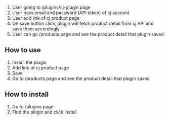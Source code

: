 1. User going to /plugins/cj-plugin page
2. User pass email and password (API token) of cj account
3. User add link of cj product page
4. On save button click, plugin will fetch product detail from cj API and save them accordingly
5. User can go /products page and see the product detail that plugin saved

## How to use

1. Install the plugin
2. Add link of cj product page
3. Save
4. Go to /products page and see the product detail that plugin saved

## How to install

1. Go to /plugins page
2. Find the plugin and click install

